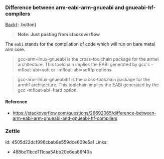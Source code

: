 ### Difference between arm-eabi-arm-gnueabi and gnueabi-hf-compilers

[Back](../index.md#unix){: .button}

> **Note: Just pasting from stackoverflow**

The `eabi` stands for the compilation of code which will run on bare metal arm core.

> gcc-arm-linux-gnueabi is the cross-toolchain package for the armel architecture. This toolchain implies the EABI generated by gcc's -mfloat-abi=soft or -mfloat-abi=softfp options.

> gcc-arm-linux-gnueabihf is the cross-toolchain package for the armhf architecture. This toolchain implies the EABI generated by the gcc -mfloat-abi=hard option.

#### Reference

- https://stackoverflow.com/questions/26692065/difference-between-arm-eabi-arm-gnueabi-and-gnueabi-hf-compilers

### Zettle

Id: 4505d22dcf996cbab8e559dce609e5a1
Links:
- 488bc11bcd111caa54bb20e6ea86f40a
